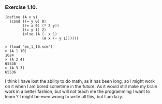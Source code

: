 ### Exercise 1.10.

```
(define (A x y)
  (cond ((= y 0) 0)
        ((= x 0) (* 2 y))
        ((= y 1) 2)
        (else (A (- x 1)
                 (A x (- y 1))))))

> (load "ex_1_10.scm")
> (A 1 10)
1024
> (A 2 4)
65536
> (A 3 3)
65536
```

I think I have lost the ability to do math, as it has been long, so I might work on it when I am bored sometime in the future. As it would still make my brain work in a better fashion, but will not teach me the programming I want to learn ? I might be even wrong to write all this, but I am lazy.